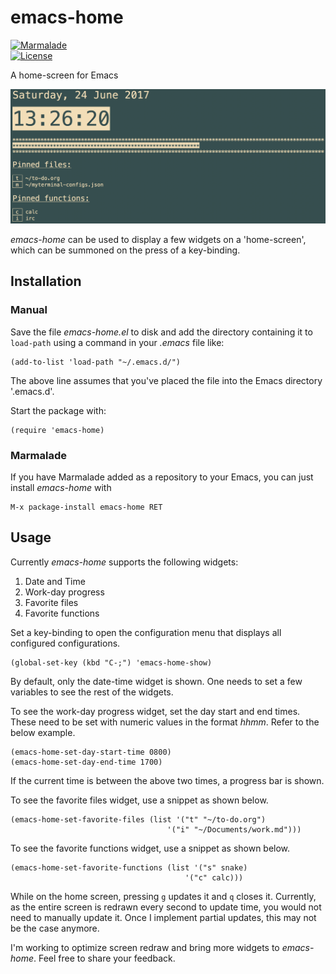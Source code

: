 # emacs-home

[![Marmalade](https://img.shields.io/badge/marmalade-available-8A2A8B.svg)](https://marmalade-repo.org/packages/emacs-home)  
[![License](https://img.shields.io/badge/LICENSE-GPL%20v3.0-blue.svg)](https://www.gnu.org/licenses/gpl.html)

A home-screen for Emacs

![Demo](images/demo.png)

*emacs-home* can be used to display a few widgets on a 'home-screen', which can be summoned on the press of a key-binding.

## Installation

### Manual

Save the file *emacs-home.el* to disk and add the directory containing it to `load-path` using a command in your *.emacs* file like:

    (add-to-list 'load-path "~/.emacs.d/")

The above line assumes that you've placed the file into the Emacs directory '.emacs.d'.

Start the package with:

    (require 'emacs-home)

### Marmalade

If you have Marmalade added as a repository to your Emacs, you can just install *emacs-home* with

    M-x package-install emacs-home RET

## Usage

Currently *emacs-home* supports the following widgets:

1. Date and Time
2. Work-day progress
3. Favorite files
4. Favorite functions

Set a key-binding to open the configuration menu that displays all configured configurations.

    (global-set-key (kbd "C-;") 'emacs-home-show)

By default, only the date-time widget is shown. One needs to set a few variables to see the rest of the widgets.

To see the work-day progress widget, set the day start and end times. These need to be set with numeric values in the format *hhmm*. Refer to the below example.

    (emacs-home-set-day-start-time 0800)
    (emacs-home-set-day-end-time 1700)

If the current time is between the above two times, a progress bar is shown.

To see the favorite files widget, use a snippet as shown below.

    (emacs-home-set-favorite-files (list '("t" "~/to-do.org")
                                       '("i" "~/Documents/work.md")))

To see the favorite functions widget, use a snippet as shown below.

    (emacs-home-set-favorite-functions (list '("s" snake)
                                           '("c" calc)))

While on the home screen, pressing `g` updates it and `q` closes it.
Currently, as the entire screen is redrawn every second to update time, you would not need to manually update it. Once I implement partial updates, this may not be the case anymore.

I'm working to optimize screen redraw and bring more widgets to *emacs-home*. Feel free to share your feedback.
